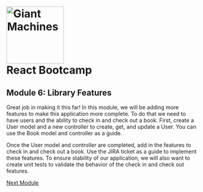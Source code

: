# <img src="https://github.com/giantmachines/spring-boot-bootcamp/blob/main/giant-machines.png" alt="Giant Machines" width="150" /><br/>React Bootcamp

## Module 6: Library Features

Great job in making it this far! In this module, we will be adding more features to make this application more complete. To do that we need to have users and the ability to check in and check out a book. First, create a User model and a new controller to create, get, and update a User. You can use the Book model and controller as a guide. 

Once the User model and controller are completed, add in the features to check in and check out a book. Use the JIRA ticket as a guide to implement these features. To ensure stability of our application, we will also want to create unit tests to validate the behavior of the check in and check out features.

[Next Module](module-07.md)
